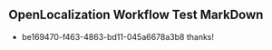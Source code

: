 ## OpenLocalization Workflow Test MarkDown
* be169470-f463-4863-bd11-045a6678a3b8 
thanks!<!--HONumber=Mar16_HO2-->
